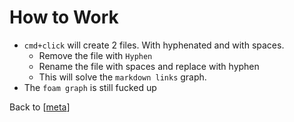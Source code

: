 # How to Work

- `cmd+click` will create 2 files. With hyphenated and with spaces.
  - Remove the file with `Hyphen`
  - Rename the file with spaces and replace with hyphen
  - This will solve the `markdown links` graph.
- The `foam graph` is still fucked up

Back to [[meta]]

[//begin]: # "Autogenerated link references for markdown compatibility"
[meta]: meta.md "meta"
[//end]: # "Autogenerated link references"